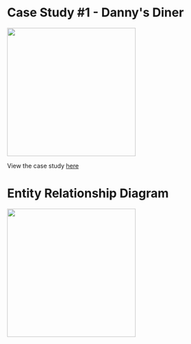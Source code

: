 # Case Study #1 - Danny's Diner

<img src="https://github.com/BhuvanaVengatesan/Danny-s-Diner-SQL-Challenges/assets/172362151/e31bcf7f-71cf-4963-8bfa-41a170d259bc" width="300">

View the case study [here](https://8weeksqlchallenge.com/case-study-1/)

# Entity Relationship Diagram

<img src="https://github.com/BhuvanaVengatesan/Danny-s-Diner-SQL-Challenges/assets/172362151/c477f93a-eed1-4994-9a8c-c4f086f7de33" width="300">



